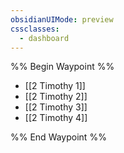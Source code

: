 ```yaml
---
obsidianUIMode: preview
cssclasses:
  - dashboard
---
```

%% Begin Waypoint %%
- [[2 Timothy 1]]
- [[2 Timothy 2]]
- [[2 Timothy 3]]
- [[2 Timothy 4]]

%% End Waypoint %%